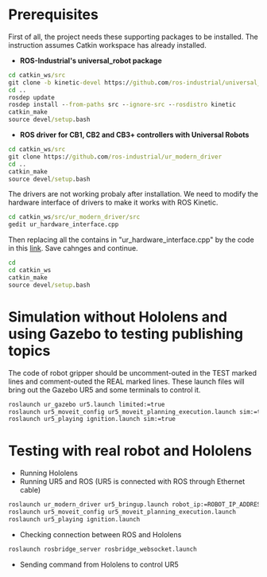 # Prerequisites
First of all, the project needs these supporting packages to be installed. The instruction assumes Catkin workspace has already installed.
* **ROS-Industrial's universal_robot package**
```cmd
cd catkin_ws/src
git clone -b kinetic-devel https://github.com/ros-industrial/universal_robot.git
cd ..
rosdep update
rosdep install --from-paths src --ignore-src --rosdistro kinetic
catkin_make
source devel/setup.bash
```
* **ROS driver for CB1, CB2 and CB3+ controllers with Universal Robots**
```cmd
cd catkin_ws/src
git clone https://github.com/ros-industrial/ur_modern_driver
cd ..
catkin_make
source devel/setup.bash
```
The drivers are not working probaly after installation. We need to modify the hardware interface of drivers to make it works with ROS Kinetic.
```cmd
cd catkin_ws/src/ur_modern_driver/src
gedit ur_hardware_interface.cpp
```
Then replacing all the contains in "ur_hardware_interface.cpp" by the code in this [link](https://github.com/iron-ox/ur_modern_driver/blob/883070d0b6c0c32b78bb1ca7155b8f3a1ead416c/src/ur_hardware_interface.cpp).
 Save cahnges and continue.

```cmd
cd
cd catkin_ws
catkin_make
source devel/setup.bash
```

# Simulation without Hololens and using Gazebo to testing publishing topics
The code of robot gripper should be uncomment-outed in the TEST marked lines and comment-outed the REAL marked lines. These launch files will bring out the Gazebo UR5 and some terminals to control it.
```cmd
roslaunch ur_gazebo ur5.launch limited:=true
roslaunch ur5_moveit_config ur5_moveit_planning_execution.launch sim:=true limited:=true
roslaunch ur5_playing ignition.launch sim:=true
```

# Testing with real robot and Hololens
* Running Hololens
* Running UR5 and ROS (UR5 is connected with ROS through Ethernet cable)
```cmd
roslaunch ur_modern_driver ur5_bringup.launch robot_ip:=ROBOT_IP_ADDRESS
roslaunch ur5_moveit_config ur5_moveit_planning_execution.launch
roslaunch ur5_playing ignition.launch
```
* Checking connection between ROS and Hololens
```cmd
roslaunch rosbridge_server rosbridge_websocket.launch
```
* Sending command from Hololens to control UR5
